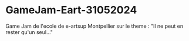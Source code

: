 # GameJam-Eart-31052024
Game Jam de l'ecole de e-artsup Montpellier sur le theme : "Il ne peut en rester qu'un seul..."
